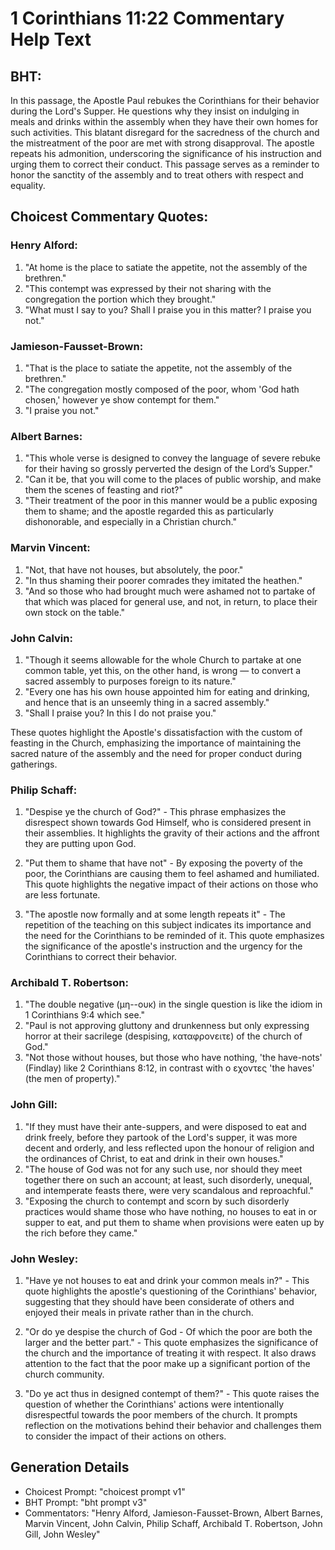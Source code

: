 # 1 Corinthians 11:22 Commentary Help Text

## BHT:
In this passage, the Apostle Paul rebukes the Corinthians for their behavior during the Lord's Supper. He questions why they insist on indulging in meals and drinks within the assembly when they have their own homes for such activities. This blatant disregard for the sacredness of the church and the mistreatment of the poor are met with strong disapproval. The apostle repeats his admonition, underscoring the significance of his instruction and urging them to correct their conduct. This passage serves as a reminder to honor the sanctity of the assembly and to treat others with respect and equality.

## Choicest Commentary Quotes:
### Henry Alford:
1. "At home is the place to satiate the appetite, not the assembly of the brethren."
2. "This contempt was expressed by their not sharing with the congregation the portion which they brought."
3. "What must I say to you? Shall I praise you in this matter? I praise you not."

### Jamieson-Fausset-Brown:
1. "That is the place to satiate the appetite, not the assembly of the brethren."
2. "The congregation mostly composed of the poor, whom 'God hath chosen,' however ye show contempt for them."
3. "I praise you not."

### Albert Barnes:
1. "This whole verse is designed to convey the language of severe rebuke for their having so grossly perverted the design of the Lord’s Supper."
2. "Can it be, that you will come to the places of public worship, and make them the scenes of feasting and riot?"
3. "Their treatment of the poor in this manner would be a public exposing them to shame; and the apostle regarded this as particularly dishonorable, and especially in a Christian church."

### Marvin Vincent:
1. "Not, that have not houses, but absolutely, the poor."
2. "In thus shaming their poorer comrades they imitated the heathen."
3. "And so those who had brought much were ashamed not to partake of that which was placed for general use, and not, in return, to place their own stock on the table."

### John Calvin:
1. "Though it seems allowable for the whole Church to partake at one common table, yet this, on the other hand, is wrong — to convert a sacred assembly to purposes foreign to its nature."
2. "Every one has his own house appointed him for eating and drinking, and hence that is an unseemly thing in a sacred assembly."
3. "Shall I praise you? In this I do not praise you."

These quotes highlight the Apostle's dissatisfaction with the custom of feasting in the Church, emphasizing the importance of maintaining the sacred nature of the assembly and the need for proper conduct during gatherings.

### Philip Schaff:
1. "Despise ye the church of God?" - This phrase emphasizes the disrespect shown towards God Himself, who is considered present in their assemblies. It highlights the gravity of their actions and the affront they are putting upon God. 

2. "Put them to shame that have not" - By exposing the poverty of the poor, the Corinthians are causing them to feel ashamed and humiliated. This quote highlights the negative impact of their actions on those who are less fortunate. 

3. "The apostle now formally and at some length repeats it" - The repetition of the teaching on this subject indicates its importance and the need for the Corinthians to be reminded of it. This quote emphasizes the significance of the apostle's instruction and the urgency for the Corinthians to correct their behavior.

### Archibald T. Robertson:
1. "The double negative (μη--ουκ) in the single question is like the idiom in 1 Corinthians 9:4 which see."
2. "Paul is not approving gluttony and drunkenness but only expressing horror at their sacrilege (despising, καταφρονειτε) of the church of God."
3. "Not those without houses, but those who have nothing, 'the have-nots' (Findlay) like 2 Corinthians 8:12, in contrast with ο εχοντες 'the haves' (the men of property)."

### John Gill:
1. "If they must have their ante-suppers, and were disposed to eat and drink freely, before they partook of the Lord's supper, it was more decent and orderly, and less reflected upon the honour of religion and the ordinances of Christ, to eat and drink in their own houses."
2. "The house of God was not for any such use, nor should they meet together there on such an account; at least, such disorderly, unequal, and intemperate feasts there, were very scandalous and reproachful."
3. "Exposing the church to contempt and scorn by such disorderly practices would shame those who have nothing, no houses to eat in or supper to eat, and put them to shame when provisions were eaten up by the rich before they came."

### John Wesley:
1. "Have ye not houses to eat and drink your common meals in?" - This quote highlights the apostle's questioning of the Corinthians' behavior, suggesting that they should have been considerate of others and enjoyed their meals in private rather than in the church.

2. "Or do ye despise the church of God - Of which the poor are both the larger and the better part." - This quote emphasizes the significance of the church and the importance of treating it with respect. It also draws attention to the fact that the poor make up a significant portion of the church community.

3. "Do ye act thus in designed contempt of them?" - This quote raises the question of whether the Corinthians' actions were intentionally disrespectful towards the poor members of the church. It prompts reflection on the motivations behind their behavior and challenges them to consider the impact of their actions on others.


## Generation Details
- Choicest Prompt: "choicest prompt v1"
- BHT Prompt: "bht prompt v3"
- Commentators: "Henry Alford, Jamieson-Fausset-Brown, Albert Barnes, Marvin Vincent, John Calvin, Philip Schaff, Archibald T. Robertson, John Gill, John Wesley"

